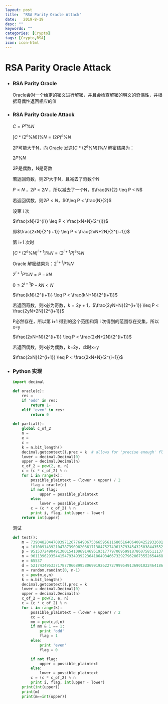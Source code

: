 ```yaml
---
layout: post
title:  "RSA Parity Oracle Attack"
date:   2019-8-19
desc: ""
keywords: ""
categories: [Crypto]
tags: [Crypto,RSA]
icon: icon-html
---
```


# RSA Parity Oracle Attack

* ### RSA Parity Oracle

   Oracle会对一个给定的密文进行解密，并且会检查解密的明文的奇偶性，并根据奇偶性返回相应的值 

* ### RSA Parity Oracle Attack

  $C=P^e  \% N$ 

  $[C*(2^e  \% N)] \% N=(2P)^e \% N$ 

  2P可能大于N，向 Oracle 发送$[C*(2^e  \% N)] \% N$ 解密结果为：

  $2P  \% N​$ 

  2P是偶数，N是奇数

  若返回奇数，则2P大于N，且减去了奇数个N

  $P<N$ ，$2P<2N$ ，所以减去了一个N，$\frac{N}{2} \leq P < N$ 

  若返回偶数，则$2P<N$，$0\leq P < \frac{N}{2}$ 

  

  设第 i 次

  $\frac{xN}{2^{i}} \leq P < \frac{xN+N}{2^{i}}$ 

  即$\frac{2xN}{2^{i+1}} \leq P < \frac{2xN+2N}{2^{i+1}}$ 

  第 i+1 次时

  $[C*(2^e \% N)^{i+1}] \% N=(2^{i+1}P)^e  \% N$

   Oracle 解密结果为：$2^{i+1}P  \% N$ 

  $2^{i+1}P  \% N = P - kN$

  $0 \leq 2^{i+1}P-kN<N$ 

   $\frac{kN}{2^{i+1}} \leq P < \frac{kN+N}{2^{i+1}}$ 

  

  若返回奇数，则k必为奇数，$k=2y+1$，$\frac{2yN+N}{2^{i+1}} \leq P < \frac{2yN+2N}{2^{i+1}}$ 

  P必然存在，所以第 i+1 得到的这个范围和第 i 次得到的范围存在交集，所以x=y

  $\frac{2xN+N}{2^{i+1}} \leq P < \frac{2xN+2N}{2^{i+1}}$ 

  若返回偶数，则k必为偶数，k=2y，此时x=y

  $\frac{2xN}{2^{i+1}} \leq P < \frac{2xN+N}{2^{i+1}}$ 

  

* ### Python 实现

  ```python
  import decimal
  
  def oracle(c):
      res = 
      if 'odd' in res:
          return 1-
      elif 'even' in res:
          return 0
      
  def partial():
      global c_of_2
      n = 
      e = 
      c = 
      k = n.bit_length()
      decimal.getcontext().prec = k  # allows for 'precise enough' floats
      lower = decimal.Decimal(0)
      upper = decimal.Decimal(n)
      c_of_2 = pow(2, e, n)
      c = (c * c_of_2) % n
      for i in range(k):
          possible_plaintext = (lower + upper) / 2
          flag = oracle(c)
          if not flag:
              upper = possible_plaintext
          else:
              lower = possible_plaintext
          c = (c * c_of_2) % n
          print i, flag, int(upper - lower)
      return int(upper)
  
  ```

  测试

  ```python
  def test():
      m = 73904820447083971267764906753665956116805164064084252932601728902283378026455902777427033972246117072981537951251680291937307449076406485024169361513248547737418408638796693001182844624306163889491586642320757658159933400582011510745854851756198271438794297727258100420272310822955739463807948806460888635711
      q = 10100914392104787390982036171384752749613793454325038443552251400597822359641840924237959230680261515583219427782992336733970800066559155097120290428855873
      p = 9515372490491300154109691469519317779706959918786075851113761293623315179805737125514146395225758080589972044505992392674891367216666249056145209710924649
      n = 96113962935441547934939223641864934667329279620673552654468819296006381484879481903361997272827032771012844198527930972593816083419344456579806295288932860787996647731761554662573734214843486835765188394938363407235010868782395265778991702514580891323440714788597176910231491318172343955993004374877984113577
      e = 65537
      d = 52174349533717877066899580699192622727999549136901022464186378919918870679250994830309693989320452841319452297279852179394809054178961478054887907002137338564852626828611907235491716368220375307903326983800373369817433465929374103000087138986358584573135380195299067898098205371848513672451118712593286082561
      m = random.randint(0, n-1)
      c = pow(m,e,n)    
      k = n.bit_length()
      decimal.getcontext().prec = k
      lower = decimal.Decimal(0)
      upper = decimal.Decimal(n)
      c_of_2 = pow(2, e, n)
      c = (c * c_of_2) % n
      for i in range(k):
          possible_plaintext = (lower + upper) / 2
          cc = c
          mm = pow(c,d,n)
          if mm & 1 == 1:
              print 'odd'
              flag = 1
          else:
              print 'even'
              flag = 0
  
          if not flag:
              upper = possible_plaintext
          else:
              lower = possible_plaintext
          c = (c * c_of_2) % n
          print i, flag, int(upper - lower)
      print(int(upper))
      print(m)
      print(m==int(upper))
  ```

  

